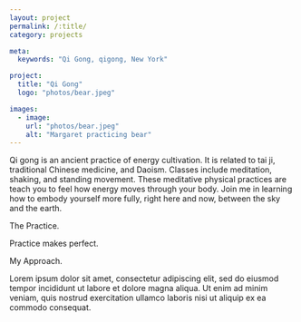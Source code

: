 ```yaml
---
layout: project
permalink: /:title/
category: projects

meta:
  keywords: "Qi Gong, qigong, New York"

project:
  title: "Qi Gong"
  logo: "photos/bear.jpeg"

images:
  - image:
    url: "photos/bear.jpeg"
    alt: "Margaret practicing bear"
---
```

<div>
<p>Qi gong is an ancient practice of energy cultivation. It is related to tai ji, traditional Chinese medicine, and Daoism. Classes include meditation, shaking, and standing movement. These meditative physical practices are teach you to feel how energy moves through your body. Join me in learning how to embody yourself more fully, right here and now, between the sky and the earth.</p>
<span class="h2">The Practice.</span>
<p>Practice makes perfect.</p>
<span class="h2">My Approach.</span>
<p>Lorem ipsum dolor sit amet, consectetur adipiscing elit, sed do eiusmod tempor incididunt ut labore et dolore magna aliqua. Ut enim ad minim veniam, quis nostrud exercitation ullamco laboris nisi ut aliquip ex ea commodo consequat.</p>
</div>
